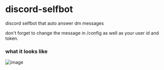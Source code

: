 # discord-selfbot
discord selfbot that auto answer dm messages


don't forget to change the message in /config as well as your user id and token.


### what it looks like

![image](https://user-images.githubusercontent.com/60817322/148524500-3c9bc91f-f0aa-4f0d-8114-b422b2fdb550.png)
